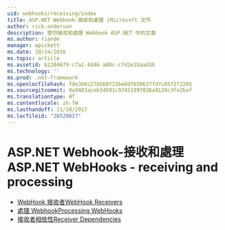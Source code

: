 ```yaml
---
uid: webhooks/receiving/index
title: ASP.NET Webhook-接收和處理 |Microsoft 文件
author: rick-anderson
description: 提供接收和處理 Webhook ASP.NET 中的文章
ms.author: riande
manager: wpickett
ms.date: 10/14/2016
ms.topic: article
ms.assetid: b22046f9-c7a1-4d46-a80c-c7d2e35aad3b
ms.technology: ''
ms.prod: .net-framework
ms.openlocfilehash: fde3b6c27bbb8f23be8df650637fd7c85f2f2285
ms.sourcegitcommit: 9a9483aceb34591c97451997036a9120c3fe2baf
ms.translationtype: HT
ms.contentlocale: zh-TW
ms.lasthandoff: 11/10/2017
ms.locfileid: "26529827"
---
```

# <a name="aspnet-webhooks---receiving-and-processing"></a><span data-ttu-id="d6f88-103">ASP.NET Webhook-接收和處理</span><span class="sxs-lookup"><span data-stu-id="d6f88-103">ASP.NET WebHooks - receiving and processing</span></span>

* [<span data-ttu-id="d6f88-104">WebHook 接收者</span><span class="sxs-lookup"><span data-stu-id="d6f88-104">WebHook Receivers</span></span>](receivers.md)
* [<span data-ttu-id="d6f88-105">處理 Webhook</span><span class="sxs-lookup"><span data-stu-id="d6f88-105">Processing WebHooks</span></span>](handlers.md)
* [<span data-ttu-id="d6f88-106">接收者相依性</span><span class="sxs-lookup"><span data-stu-id="d6f88-106">Receiver Dependencies</span></span>](dependencies.md)
